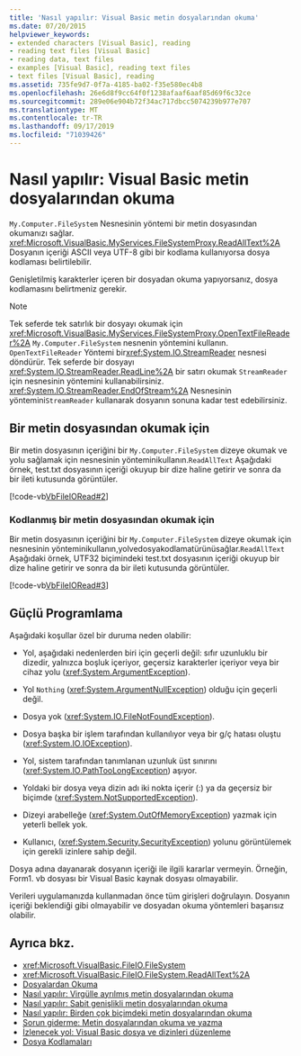 ```yaml
---
title: 'Nasıl yapılır: Visual Basic metin dosyalarından okuma'
ms.date: 07/20/2015
helpviewer_keywords:
- extended characters [Visual Basic], reading
- reading text files [Visual Basic]
- reading data, text files
- examples [Visual Basic], reading text files
- text files [Visual Basic], reading
ms.assetid: 735fe9d7-0f7a-4185-ba02-f35e580ec4b8
ms.openlocfilehash: 26e6d8f9cc64f0f1238afaaf6aaf85d69f6c32ce
ms.sourcegitcommit: 289e06e904b72f34ac717dbcc5074239b977e707
ms.translationtype: MT
ms.contentlocale: tr-TR
ms.lasthandoff: 09/17/2019
ms.locfileid: "71039426"
---
```

# <a name="how-to-read-from-text-files-in-visual-basic"></a>Nasıl yapılır: Visual Basic metin dosyalarından okuma

`My.Computer.FileSystem` Nesnesinin yöntemi bir metin dosyasından okumanızı sağlar. <xref:Microsoft.VisualBasic.MyServices.FileSystemProxy.ReadAllText%2A> Dosyanın içeriği ASCII veya UTF-8 gibi bir kodlama kullanıyorsa dosya kodlaması belirtilebilir.

Genişletilmiş karakterler içeren bir dosyadan okuma yapıyorsanız, dosya kodlamasını belirtmeniz gerekir.

> [!NOTE]
> Tek seferde tek satırlık bir dosyayı okumak için <xref:Microsoft.VisualBasic.MyServices.FileSystemProxy.OpenTextFileReader%2A> `My.Computer.FileSystem` nesnenin yöntemini kullanın. `OpenTextFileReader` Yöntemi bir<xref:System.IO.StreamReader> nesnesi döndürür. Tek seferde bir dosyayı <xref:System.IO.StreamReader.ReadLine%2A> bir satırı okumak `StreamReader` için nesnesinin yöntemini kullanabilirsiniz. <xref:System.IO.StreamReader.EndOfStream%2A> Nesnesinin yöntemini`StreamReader` kullanarak dosyanın sonuna kadar test edebilirsiniz.

## <a name="to-read-from-a-text-file"></a>Bir metin dosyasından okumak için

Bir metin dosyasının içeriğini bir `My.Computer.FileSystem` dizeye okumak ve yolu sağlamak için nesnesinin yönteminikullanın.`ReadAllText` Aşağıdaki örnek, test.txt dosyasının içeriği okuyup bir dize haline getirir ve sonra da bir ileti kutusunda görüntüler.

[!code-vb[VbFileIORead#2](~/samples/snippets/visualbasic/VS_Snippets_VBCSharp/VbFileIORead/VB/Class1.vb#2)]

### <a name="to-read-from-a-text-file-that-is-encoded"></a>Kodlanmış bir metin dosyasından okumak için

Bir metin dosyasının içeriğini bir `My.Computer.FileSystem` dizeye okumak için nesnesinin yönteminikullanın,yolvedosyakodlamatürünüsağlar.`ReadAllText` Aşağıdaki örnek, UTF32 biçimindeki test.txt dosyasının içeriği okuyup bir dize haline getirir ve sonra da bir ileti kutusunda görüntüler.

[!code-vb[VbFileIORead#3](~/samples/snippets/visualbasic/VS_Snippets_VBCSharp/VbFileIORead/VB/Class1.vb#3)]

## <a name="robust-programming"></a>Güçlü Programlama

Aşağıdaki koşullar özel bir duruma neden olabilir:

- Yol, aşağıdaki nedenlerden biri için geçerli değil: sıfır uzunluklu bir dizedir, yalnızca boşluk içeriyor, geçersiz karakterler içeriyor veya bir cihaz yolu (<xref:System.ArgumentException>).

- Yol `Nothing` (<xref:System.ArgumentNullException>) olduğu için geçerli değil.

- Dosya yok (<xref:System.IO.FileNotFoundException>).

- Dosya başka bir işlem tarafından kullanılıyor veya bir g/ç hatası oluştu (<xref:System.IO.IOException>).

- Yol, sistem tarafından tanımlanan uzunluk üst sınırını (<xref:System.IO.PathTooLongException>) aşıyor.

- Yoldaki bir dosya veya dizin adı iki nokta içerir (:) ya da geçersiz bir biçimde (<xref:System.NotSupportedException>).

- Dizeyi arabelleğe (<xref:System.OutOfMemoryException>) yazmak için yeterli bellek yok.

- Kullanıcı, (<xref:System.Security.SecurityException>) yolunu görüntülemek için gerekli izinlere sahip değil.

Dosya adına dayanarak dosyanın içeriği ile ilgili kararlar vermeyin. Örneğin, Form1. vb dosyası bir Visual Basic kaynak dosyası olmayabilir.

Verileri uygulamanızda kullanmadan önce tüm girişleri doğrulayın. Dosyanın içeriği beklendiği gibi olmayabilir ve dosyadan okuma yöntemleri başarısız olabilir.

## <a name="see-also"></a>Ayrıca bkz.

- <xref:Microsoft.VisualBasic.FileIO.FileSystem>
- <xref:Microsoft.VisualBasic.FileIO.FileSystem.ReadAllText%2A>
- [Dosyalardan Okuma](../../../../visual-basic/developing-apps/programming/drives-directories-files/reading-from-files.md)
- [Nasıl yapılır: Virgülle ayrılmış metin dosyalarından okuma](../../../../visual-basic/developing-apps/programming/drives-directories-files/how-to-read-from-comma-delimited-text-files.md)
- [Nasıl yapılır: Sabit genişlikli metin dosyalarından okuma](../../../../visual-basic/developing-apps/programming/drives-directories-files/how-to-read-from-fixed-width-text-files.md)
- [Nasıl yapılır: Birden çok biçimdeki metin dosyalarından okuma](../../../../visual-basic/developing-apps/programming/drives-directories-files/how-to-read-from-text-files-with-multiple-formats.md)
- [Sorun giderme: Metin dosyalarından okuma ve yazma](../../../../visual-basic/developing-apps/programming/drives-directories-files/troubleshooting-reading-from-and-writing-to-text-files.md)
- [İzlenecek yol: Visual Basic dosya ve dizinleri düzenleme](../../../../visual-basic/developing-apps/programming/drives-directories-files/walkthrough-manipulating-files-and-directories.md)
- [Dosya Kodlamaları](../../../../visual-basic/developing-apps/programming/drives-directories-files/file-encodings.md)
